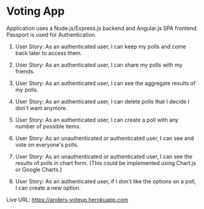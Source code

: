 # Voting App

Application uses a Node.js/Express.js backend and Angular.js SPA frontend. Passport is used for Authentication.

1.	User Story: As an authenticated user, I can keep my polls and come back later to access them.

2.	User Story: As an authenticated user, I can share my polls with my friends.

3.	User Story: As an authenticated user, I can see the aggregate results of my polls.

4.	User Story: As an authenticated user, I can delete polls that I decide I don't want anymore.

5.	User Story: As an authenticated user, I can create a poll with any number of possible items.

6.	User Story: As an unauthenticated or authenticated user, I can see and vote on everyone's polls.

7.	User Story: As an unauthenticated or authenticated user, I can see the results of polls in chart form. (This could be implemented using Chart.js or Google Charts.)

8.	User Story: As an authenticated user, if I don't like the options on a poll, I can create a new option.





Live URL: https://anders-voteup.herokuapp.com
